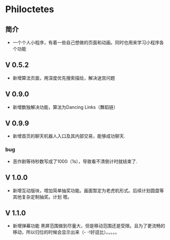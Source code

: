 # Philoctetes
## 简介
* 一个个人小程序，有着一些自己想做的页面和动画。同时也用来学习小程序各个功能

## V 0.5.2
* 新增算法页面，用深度优先搜索描绘，解决迷宫问题

## V 0.9.0
* 新增数独解决功能，算法为Dancing Links（舞蹈链）

## V 0.9.9
* 新增首页的聊天机器人入口及其内部交易，能够成功聊天.
### bug
* 恶作剧等待秒数写成了1000（1s），导致看不清倒计时就结束了.

## V 1.0.0
* 新增互动版块，增加简单抽奖功能。画面暂定为老虎机形式。后续计划圆盘等其他复杂定制抽奖。计划 嗯。

## V 1.1.0
* 新增弹幕功能 黑屏范围做到尽量大，但是移动范围还是受限。且为了更流畅的移动，所以归位的时候会显示出来（- -!好逗比）。。。。。
